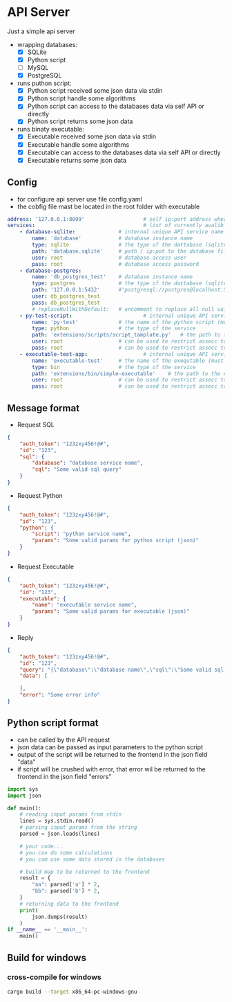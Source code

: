 # API Server

Just a simple api server

- wrapping databases:
  - [x] SQLite
  - [x] Python script
  - [ ] MySQL
  - [x] PostgreSQL
- runs puthon script:
  - [x] Python script received some json data via stdin
  - [x] Python script handle some algorithms
  - [x] Python script can access to the databases data via self API or directly
  - [x] Python script returns some json data
- runs binaty executable:
  - [x] Executable received some json data via stdin
  - [x] Executable handle some algorithms
  - [x] Executable can access to the databases data via self API or directly
  - [x] Executable returns some json data

## Config

- for configure api server use file config.yaml
- the cobfig file mast be located in the root folder with executable

```yaml
address: '127.0.0.1:8899'                   # self ip:port address where API service will be alvalible
services:                                   # list of currently avalible API services
    - database-sqlite:              # internal unique API service name
        name: 'database'            # database instance name
        type: sqlite                # the type of the dattabase (sqlite/postgres/mysql)
        path: 'database.sqlite'     # path / ip:pot to the database file / host 
        user: root                  # database access user
        pass: root                  # database access password
    - database-postgres:
        name: 'db_postgres_test'    # database instance name
        type: postgres              # the type of the dattabase (sqlite/postgres/mysql)
        path: '127.0.0.1:5432'      #'postgresql://postgres@localhost:5433' 
        user: db_postgres_test
        pass: db_postgres_test
        # replaceNullWithDefault:   # uncomment to replace all null values received from the database with default walue
    - py-test-script:                       # internal unique API service name
        name: 'py-test'             # the name of the python script (must be specified in the API request, field 'path')
        type: python                # the type of the service
        path: 'extensions/scripts/script_tamplate.py'   # the path to the python script file
        user: root                  # can be used to restrict assecc to the python script
        pass: root                  # can be used to restrict assecc to the python script
    - executable-test-app:                  # internal unique API service name
        name: 'executable-test'     # the name of the exequtable (must be specified in the API request, field 'path')
        type: bin                   # the type of the service
        path: 'extensions/bin/simple-executable'    # the path to the extension exequtable file
        user: root                  # can be used to restrict assecc to the python script
        pass: root                  # can be used to restrict assecc to the python script
```

## Message format

- Request SQL

```json
{
    "auth_token": "123zxy456!@#",
    "id": "123",
    "sql": {
        "database": "database service name",
        "sql": "Some valid sql query"
    }
}
```

- Request Python

```json
{
    "auth_token": "123zxy456!@#",
    "id": "123",
    "python": {
        "script": "python service name",
        "params": "Some valid params for python script (json)"
    }
}
```

- Request Executable

```json
{
    "auth_token": "123zxy456!@#",
    "id": "123",
    "executable": {
        "name": "executable service name",
        "params": "Some valid params for executable (json)"
    }
}
```

- Reply

```json
{
    "auth_token": "123zxy456!@#",
    "id": "123",
    "query": "{\"database\":\"database name\",\"sql\":\"Some valid sql query\"}",    
    "data": [

    ],
    "error": "Some error info"
}
```

## Python script format

- can be called by the API request
- json data can be passed as input parameters to the python script
- output of the script will be returned to the frontend in the json field "data"
- if script will be crushed with error, that error wil be returned to the frontend in the json field "errors"

```python
import sys
import json

def main():
    # reading input params from stdin
    lines = sys.stdin.read()
    # parsing input params from the string
    parsed = json.loads(lines)

    # your code...
    # you can do some calculations
    # you cam use some data stored in the databases

    # build map to be returned to the frontend
    result = {
        "aa": parsed['a'] * 2,
        "bb": parsed['b'] * 2,
    }
    # returning data to the frontend
    print(
        json.dumps(result)
    )
if __name__ == '__main__':
    main()
```

## Build for windows

### cross-compile for windows

```bash
cargo build --target x86_64-pc-windows-gnu
```
